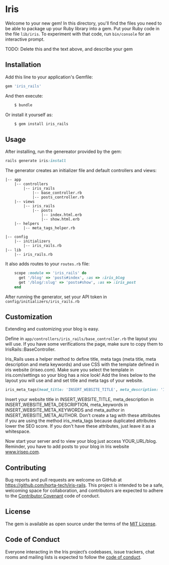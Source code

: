 # Iris

Welcome to your new gem! In this directory, you'll find the files you need to be able to package up your Ruby library into a gem. Put your Ruby code in the file `lib/iris`. To experiment with that code, run `bin/console` for an interactive prompt.

TODO: Delete this and the text above, and describe your gem

## Installation

Add this line to your application's Gemfile:

```ruby
gem 'iris_rails'
```

And then execute:

```ruby
    $ bundle
```

Or install it yourself as:

```ruby
    $ gem install iris_rails
```

## Usage

After installing, run the genereator provided by the gem:

```ruby
rails generate iris:install 
```

The generator creates an initializer file and default controllers and views:

```
|-- app
    |-- controllers
        |-- iris_rails
            |-- base_controller.rb
            |-- posts_controller.rb
    |-- views
        |-- iris_rails
            |-- posts
                |-- index.html.erb
                |-- show.html.erb
    |-- helpers
        |-- meta_tags_helper.rb

|-- config
    |-- initializers
        |-- iris_rails.rb
|-- lib
    |-- iris_rails.rb
```

It also adds routes to your `routes.rb`  file:

```ruby
    scope :module => 'iris_rails' do
      get '/blog' => 'posts#index', :as => :iris_blog
      get '/blog/:slug' => 'posts#show', :as => :iris_post
    end
```

After running the generator, set your API token in `config/initializers/iris_rails.rb`

## Customization

Extending and customizing your blog is easy.

Define in `app/controllers/iris_rails/base_controller.rb` the layout you will use. If you have some verifications the page, make sure to copy them to IrisRails::BaseController.

Iris_Rails uses a helper method to define title, meta tags (meta title, meta description and meta keywords) and use CSS with the template defined in iris website (iriseo.com). Make sure you select the template in iris.com/settings so your blog has a nice look! Add the lines below to the layout you will use and and set title and meta tags of your website.

```ruby
iris_meta_tags(head_title: 'INSERT_WEBSITE_TITLE', meta_description: 'INSERT_WEBSITE_META_DESCRIPTION', meta_keywords: 'INSERT_WEBSITE_META_KEYWORDS', meta_author: 'INSERT_WEBSITE_META_AUTHOR')
```

Insert your website title in INSERT_WEBSITE_TITLE, meta_description in INSERT_WEBSITE_META_DESCRIPTION, meta_keywords in INSERT_WEBSITE_META_KEYWORDS and meta_author in INSERT_WEBSITE_META_AUTHOR. Don't create a tag with these attributes if you are using the method iris_meta_tags because duplicated attributes lower the SEO score. If you don't have these attributes, just leave it as a whitespace.

Now start your server and to view your blog just access YOUR_URL/blog.
Reminder, you have to add posts to your blog in Iris website www.iriseo.com.

## Contributing

Bug reports and pull requests are welcome on GitHub at https://github.com/horta-tech/iris-rails. This project is intended to be a safe, welcoming space for collaboration, and contributors are expected to adhere to the [Contributor Covenant](http://contributor-covenant.org) code of conduct.

## License

The gem is available as open source under the terms of the [MIT License](https://opensource.org/licenses/MIT).

## Code of Conduct

Everyone interacting in the Iris project’s codebases, issue trackers, chat rooms and mailing lists is expected to follow the [code of conduct](https://github.com/horta-tech/iris-rails/blob/master/CODE_OF_CONDUCT.md).
